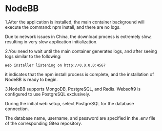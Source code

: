 # NodeBB
1.After the application is installed, the main container background will execute the command: npm install,  and there are no logs.  
 
 Due to network issues in China, the download process is extremely slow,  resulting in very slow application initialization.

2.You need to wait until the main container generates logs, and after seeing logs similar to the following:

 ```Web installer listening on http://0.0.0.0:4567```

 it indicates that the npm install process is complete, and the installation of NodeBB is ready to begin.
 
3.NodeBB supports MongoDB, PostgreSQL, and Redis. Websoft9 is configured to use PostgreSQL exclusively. 

During the initial web setup, select PostgreSQL for the database connection. 

The database name, username, and password are specified in the .env file of the corresponding Gitea repository.